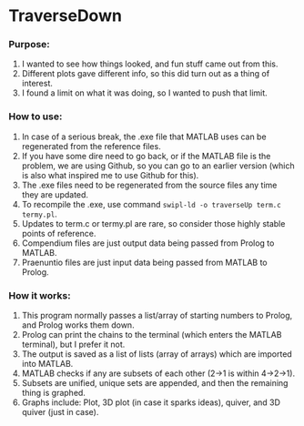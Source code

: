# TraverseDown

### Purpose:
1. I wanted to see how things looked, and fun stuff came out from this. 
2. Different plots gave different info, so this did turn out as a thing of interest.
3. I found a limit on what it was doing, so I wanted to push that limit.

### How to use:
1. In case of a serious break, the .exe file that MATLAB uses can be regenerated from the reference files.
2. If you have some dire need to go back, or if the MATLAB file is the problem, we are using Github, so you can go to an earlier version (which is also what inspired me to use Github for this).
3. The .exe files need to be regenerated from the source files any time they are updated.
4. To recompile the .exe, use command `swipl-ld -o traverseUp term.c termy.pl`.
5. Updates to term.c or termy.pl are rare, so consider those highly stable points of reference.
6. Compendium files are just output data being passed from Prolog to MATLAB.
7. Praenuntio files are just input data being passed from MATLAB to Prolog.

### How it works:
1. This program normally passes a list/array of starting numbers to Prolog, and Prolog works them down.
2. Prolog can print the chains to the terminal (which enters the MATLAB terminal), but I prefer it not.
3. The output is saved as a list of lists (array of arrays) which are imported into MATLAB.
4. MATLAB checks if any are subsets of each other (2->1 is within 4->2->1).
5. Subsets are unified, unique sets are appended, and then the remaining thing is graphed.
6. Graphs include: Plot, 3D plot (in case it sparks ideas), quiver, and 3D quiver (just in case).
   
